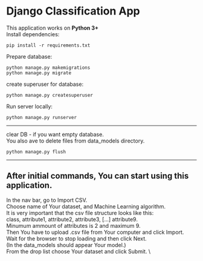 # Django Classification App
This application works on **Python 3+** \
Install dependencies:
```
pip install -r requirements.txt
```
Prepare database:
```
python manage.py makemigrations
python manage.py migrate
```
create superuser for database:
```
python manage.py createsuperuser
```
Run server locally:
```
python manage.py runserver
```

---
clear DB - if you want empty database. \
You also ave to delete files from data_models directory.
```
python manage.py flush
```
---

## After initial commands, You can start using this application.
In the nav bar, go to Import CSV. \
Choose name of Your dataset, and Machine Learning algorithm. \
It is very important that the csv file structure looks like this: \
class, attribute1, attribute2, attribute3, [...] attribute9. \
Minumum ammount of attributes is 2 and maximum 9. \
Then You have to upload .csv file from Your computer and click Import. \
Wait for the browser to stop loading and then click Next. \
(In the data_models should appear Your model.) \
From the drop list choose Your dataset and click Submit. \
